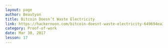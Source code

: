 ```yaml
---
layout: page
author: Beautyon
title: Bitcoin Doesn’t Waste Electricity
link: https://hackernoon.com/bitcoin-doesnt-waste-electricity-649694ea3605
category: Proof-of-work
date: Mar 30, 2017
lesson: 17
---
```

